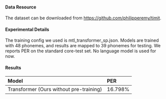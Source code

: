 
#### Data Resource
The dataset can be downloaded from https://github.com/philipperemy/timit.


#### Experimental Details
The training config we used is mtl_transformer_sp.json. Models are trained with 48 phonemes, and results are mapped to 39 phonemes for testing. We reports PER on the standard core-test set. No language model is used for now.


#### Results
Model                                              |   PER 
|:-| :- |
Transformer (Ours without pre-training)            |   16.798%
